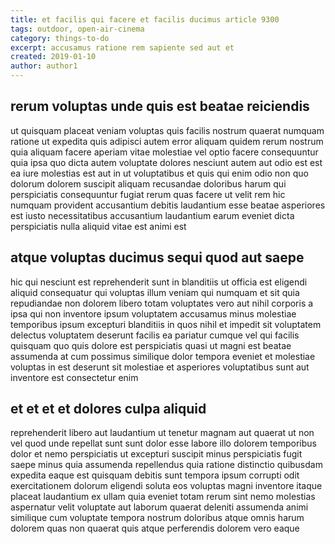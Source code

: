 ```yaml
---
title: et facilis qui facere et facilis ducimus article 9300
tags: outdoor, open-air-cinema
category: things-to-do
excerpt: accusamus ratione rem sapiente sed aut et
created: 2019-01-10
author: author1
---
```


## rerum voluptas unde quis est beatae reiciendis

ut quisquam placeat veniam voluptas quis facilis nostrum quaerat numquam ratione ut expedita quis adipisci autem error aliquam quidem rerum nostrum quia aliquam facere aperiam vitae molestiae vel optio facere consequuntur quia ipsa quo dicta autem voluptate dolores nesciunt autem aut odio est est ea iure molestias est aut in ut voluptatibus et quis qui enim odio non quo dolorum dolorem suscipit aliquam recusandae doloribus harum qui perspiciatis consequuntur fugiat rerum quas facere ut velit rem hic numquam provident accusantium debitis laudantium esse beatae asperiores est iusto necessitatibus accusantium laudantium earum eveniet dicta perspiciatis nulla aliquid vitae est animi est

## atque voluptas ducimus sequi quod aut saepe

hic qui nesciunt est reprehenderit sunt in blanditiis ut officia est eligendi aliquid consequatur qui voluptas illum veniam qui numquam et sit quia repudiandae non dolorem libero totam voluptates vero aut nihil corporis a ipsa qui non inventore ipsum voluptatem accusamus minus molestiae temporibus ipsum excepturi blanditiis in quos nihil et impedit sit voluptatem delectus voluptatem deserunt facilis ea pariatur cumque vel qui facilis quisquam quo quis dolore est perspiciatis quasi ut magni est beatae assumenda at cum possimus similique dolor tempora eveniet et molestiae voluptas in est deserunt sit molestiae et asperiores voluptatibus sunt aut inventore est consectetur enim

## et et et et dolores culpa aliquid

reprehenderit libero aut laudantium ut tenetur magnam aut quaerat ut non vel quod unde repellat sunt sunt dolor esse labore illo dolorem temporibus dolor et nemo perspiciatis ut excepturi suscipit minus perspiciatis fugit saepe minus quia assumenda repellendus quia ratione distinctio quibusdam expedita eaque est quisquam debitis sunt tempora ipsum corrupti odit exercitationem dolorum eligendi soluta eos voluptas magni inventore itaque placeat laudantium ex ullam quia eveniet totam rerum sint nemo molestias aspernatur velit voluptate aut laborum quaerat deleniti assumenda animi similique cum voluptate tempora nostrum doloribus atque omnis harum dolorem quas non quaerat quis atque perferendis dolorem vero eaque

